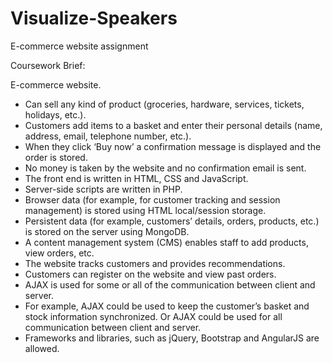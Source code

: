 # Visualize-Speakers
E-commerce website assignment

Coursework Brief:

E-commerce website.
- Can sell any kind of product (groceries, hardware, services, tickets, holidays, etc.).
- Customers add items to a basket and enter their personal details (name, address, email, telephone number, etc.).
- When they click ‘Buy now’ a confirmation message is displayed and the order is stored.
- No money is taken by the website and no confirmation email is sent.
- The front end is written in HTML, CSS and JavaScript.
- Server-side scripts are written in PHP.
- Browser data (for example, for customer tracking and session management) is stored using HTML local/session storage.
- Persistent data (for example, customers’ details, orders, products, etc.) is stored on the server using MongoDB.
- A content management system (CMS) enables staff to add products, view orders, etc.
- The website tracks customers and provides recommendations.
- Customers can register on the website and view past orders.
- AJAX is used for some or all of the communication between client and server. 
- For example, AJAX could be used to keep the customer’s basket and stock information synchronized. Or AJAX could be used for all communication between client and server.
- Frameworks and libraries, such as jQuery, Bootstrap and AngularJS are allowed.

